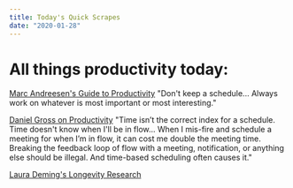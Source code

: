 ```yaml
---
title: Today's Quick Scrapes
date: "2020-01-28"
---
```


# All things productivity today:

[Marc Andreesen's Guide to Productivity](https://pmarchive.com/guide_to_personal_productivity.html) "Don't keep a schedule... Always work on whatever is most important or most interesting."

[Daniel Gross on Productivity](https://dcgross.com/improvising-for-productivity/) "Time isn’t the correct index for a schedule. Time doesn't know when I'll be in flow... When I mis-fire and schedule a meeting for when I’m in flow, it can cost me double the meeting time. Breaking the feedback loop of flow with a meeting, notification, or anything else should be illegal. And time-based scheduling often causes it."

[Laura Deming's Longevity Research](https://www.ldeming.com/longevityfaq)